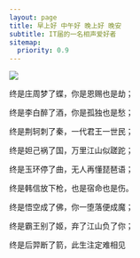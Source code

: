 ```yaml
---
layout: page
title: 早上好 中午好 晚上好 晚安
subtitle: IT届的一名相声爱好者
sitemap:
  priority: 0.9
---
```


<img src="{{ '/assets/img/pudhina.jpg' | prepend: site.baseurl }}" id="about-img">

<div id="describe-text">
	<p>终是庄周梦了蝶，你是恩赐也是劫；</p>
	<p>终是李白醉了酒，你是孤独也是愁；</p>
	<p>终是荆轲刺了秦，一代君王一世民；</p>
	<p>终是妲己祸了国，万里江山似蹉跎；</p>
	<p>终是玉环停了曲，无人再懂琵琶语；</p>
	<p>终是韩信放下枪，也是宿命也是伤。</p>
	<p>终是悟空成了佛，你一堕落便成魔；</p>
	<p>终是霸王别了姬，弃了江山负了你；</p>
	<p>终是后羿断了箭，此生注定难相见</p>
</div>